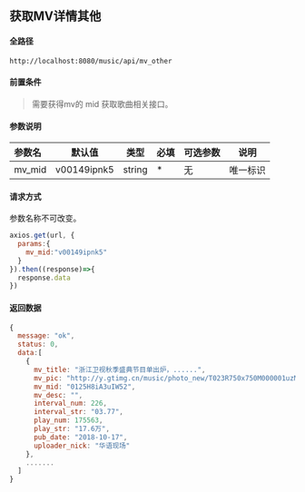 ## 获取MV详情其他

#### 全路径

```
http://localhost:8080/music/api/mv_other
```

#### 前置条件

> 需要获得mv的 mid 
> 获取歌曲相关接口。

#### 参数说明

| 参数名   | 默认值 | 类型   | 必填 | 可选参数                          | 说明               |
| :------- | ------ | ------ | ---- | --------------------------------- | ------------------ |
| mv_mid | v00149ipnk5 | string | *    | 无 | 唯一标识 |


#### 请求方式

参数名称不可改变。

```js
axios.get(url, {
  params:{
    mv_mid:"v00149ipnk5"
  }  
}).then((response)=>{
  response.data
})
```

#### 返回数据

```js
{
  message: "ok",
  status: 0,
  data:[
    {
      mv_title: "浙江卫视秋季盛典节目单出炉，......",
      mv_pic: "http://y.gtimg.cn/music/photo_new/T023R750x750M000001uzMOD0UbAj5.jpg",
      mv_mid: "0125H8iA3uIW52",
      mv_desc: "",
      interval_num: 226,
      interval_str: "03.77",
      play_num: 175563,
      play_str: "17.6万",
      pub_date: "2018-10-17",
      uploader_nick: "华语现场"
    },
    .......
  ]
}
```

